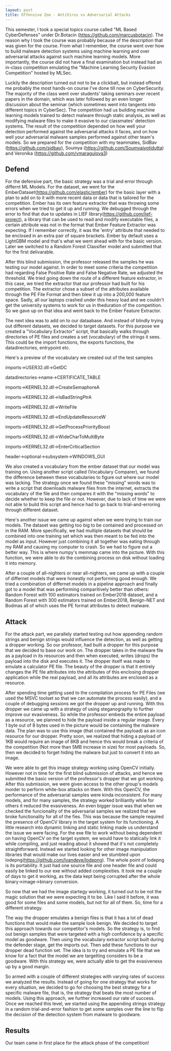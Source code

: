 ```yaml
---
layout: post
title: Offensive Zoe - AntiVirus vs Adversarial Attacks
---
```


This semester, I took a special topics course called "ML Based CyberDefenses" under Dr.Botacin (https://github.com/marcusbotacin). The reason why I took the course was probably because of the description that was given for the course. From what I remember, the course went over how to build malware detection systems using machine learning and over adversarial attacks against such machine learning models. More importantly, the course did not have a final examination but instead had an in-class competition emulating the "Machine Learning Security Evasion Competition" hosted by MLSec.

Luckily the description turned out not to be a clickbait, but instead offered me probably the most hands-on course I've done till now on CyberSecurity. The majority of the class went over students' taking seminars over recent papers in the domain, which was later followed by an even longer discussion about the seminar (which sometimes went into tangents into different topics in CyberSec). The competition had us building machine learning models trained to detect malware through static analysis, as well as modifying malware files to make it evasive to our classmates' detection systems. The result of the competition depended on how well your detection performed against the adversarial attacks it faces, and on how well your adversarial malware samples performed against other team's models. So we prepared for the competition with my teammates, SidBav (https://github.com/sidbav), Soumya (https://github.com/Soumyajyotidutta) and Veronika (https://github.com/vmaragulova3)

## Defend

For the defensive part, the basic strategy was a trial and error through differnt ML Models. For the dataset, we went for the EmberDataset(https://github.com/elastic/ember) for the basic layer with a plan to add on to it with more recent data or data that is tailored for the competition. Ember has its own feature extractor that was throwing some errors when we tried to get it up and running. We debugged through the error to find that due to updates in LIEF library(https://github.com/lief-project), a library that can be used to read and modify executable files, a certain attribute was not in the format that Ember Feature Extractor was expecting. If I remember correctly, it was the 'entry' attribute that needed to be enclosed in an extra pair of square brackets. Ember by default uses a LightGBM model and that's what we went ahead with for the basic version. Later we switched to a Random Forest Classifier model and submitted that for the first delivarable. 

After this blind submission, the professor released the samples he was testing our model against. In order to meet some criteria the competition had regarding False Positive Rate and False Negative Rate, we adjusted the threshold. We tried going down the route of a different feature extractor, in this case, we tried the extractor that our professor had built for his competition. The extractor chose a subset of the attributes available through the PE File Format and then blew it up into a 200,000 feature space. Sadly, all our laptops crashed under this heavy load and we couldn't get the university systems to work for us in theduration of the competition. So we gave up on that idea and went back to the Ember Feature Extractor.

The next idea was to add on to our dataabase. And instead of blindly trying out different datasets, we decided to target datasets. For this purpose we created a "Vocabulary Extractor" script, that basically walks through directories of PE files and creates a set (vocabulary) of the strings it sees. This could be the import functions, the exports functions, the datadirectories, entrypoint etc. 

Here's a preview of the vocabulary we created out of the test samples

imports->USER32.dll->GetDC

datadirectories->name->CERTIFICATE_TABLE

imports->KERNEL32.dll->CreateSemaphoreA

imports->KERNEL32.dll->IsBadStringPtrA

imports->KERNEL32.dll->WriteFile

imports->KERNEL32.dll->EndUpdateResourceW

imports->KERNEL32.dll->GetProcessPriorityBoost

imports->KERNEL32.dll->WideCharToMultiByte

imports->KERNEL32.dll->EnterCriticalSection

header->optional->subsystem->WINDOWS_GUI

We also created a vocabulary from the ember dataset that our model was training on. Using another script called (Vocabulary Comparer), we found the difference between these vocabularies to figure out where our model was lacking. The strategy once we found these "missing" words was to write a script that downloads malware files from the internet, extracts the vocabulary of the file and then compares it with the "missing words" to decide whether to keep the file or not. However, due to lack of time we were not able to build this script and hence had to go back to trial-and-erroring through different dataset.

Here's another issue we came up against when we were trying to train our models. The dataset was getting too big to be contained and processed on in the RAM. More specifically, we had multiple datasets that should be combined into one training set which was then meant to be fed into the model as input. However just combining it all together was eating through my RAM and causing my computer to crash. So we had to figure out a better way. This is where numpy's memmap came into the picture. With this function, we were able to do the combining process on disk without loading it into memory. 

After a couple of all-nighters or near all-nighters, we came up with a couple of differnet models that were honestly not performing good enough. We tried a combination of differnet models in a pipeline approach and finally got to a model that was performing comparitively better than others: Random Forest with 100 estimators trained on Ember2018 dataset, and a Random Forest with 300 estimators trained on Ember2018, Benign-NET and Bodmas all of which uses the PE format attributes to detect malware. 

## Attack 

For the attack part, we parallely started testing out how appending random strings and benign strings would influence the detection, as well as getting a dropper working. So our professor, had built a dropper for this purpose that we decided to base our work on. The dropper takes in the malware file as a payload in its resources and then when executed, writes (drops) the payload into the disk and executes it. The dropper itself was made to emulate a calculator PE file. The beauty of the dropper is that it entirely changes the PE file attributes into the attributes of this enclosing dropper application while the real payload, and all its attributes are enclosed as a resource.

After spending time getting used to the compilation process for PE Files (we used the MSVC toolset so that we can automate the process easily), and a couple of debugging sessions we got the dropper up and running. With this dropper we came up with a strategy of using steganography to further improve our evasiveness. So while the professor embeds the entire payload as a resource, we planned to hide the payload inside a regular image. Every 1 byte out of 8 bytes used in the picture would be containing the malware data. The plan was to use this image (that contained the payload) as an icon resource for our dropper. Pretty soon, we realized that hiding a payload of 1KB would require an image of 8KB and hence this would break a criteria of the competition (Not more than 5MB increase in size) for most payloads. So, then we decided to forget hiding the malware but just to convert it into an image.

We were able to get this image strategy working using OpenCV initially. However not in time for the first blind submission of attacks, and hence we submitted the basic version of the professor's dropper that we got working. After this submission, we were given access to the other group's models inorder to perform white-box attacks on them. With this OpenCV, the performance of the adversarial samples were kinda inconsistent. For many models, and for many samples, the strategy worked brilliantly while for others it reduced the evasiveness. An even bigger issue was that when we checked the funcionality of the adversarial samples we realized that we broke functionality for all of the fies. This was because the sample required the presence of OpenCV library in the target system for its functioning. A little research into dynamic linking and static linking made us understand the issue we were facing. For the exe file to work without being dependent on having OpenCV on the target system, we would have to statically link it while compiling, and just reading about it showed that it's not completely straightforward. Instead we started looking for other image manipulation libraries that would make our lives easier and we stumbled upon lodepng(https://github.com/lvandeve/lodepng). The whole point of lodepng is its portability. It just had one source file and one header file and could easily be linked to our exe without added complexities. It took me a couple of days to get it working, as the data kept being corrupted after the whole binary->image->binary conversion.

So now that we had the image startegy working, it turned out to be not the magic solution that we were expecting it to be. Like I said it before, it was good for some files and some models, but not for all of them. So, time for a different strategy.

The way the dropper emulates a benign files is that it has a lot of dead functions that would make the sample look benign. We decided to target this approach towards our competitor's models. So the strategy is, to find out benign samples that were targeted with a high confidence by a specific model as goodware. Then using the vocabulary extractor script built during the defender stage, get the imports out. Then add these functions to our dropper dead function set. The idea is to try and emulate a PE file that we know for a fact that the model we are targetting considers to be a goodware. With this strategy we, were actually able to get the evasiveness up by a good margin.

So armed with a couple of different strategies with varying rates of success we analyzed the results. Instead of going for one strategy that works for every situation, we decided to go for choosing the best strategy for a specific malware file, that is, the strategy that beats the most number of models. Using this approach, we further increased our rate of success. Once we reached this level, we started using the appending strings strategy in a random trial-and-error fashion to get some samples over the line to flip the decision of the detection system from malware to goodware.

## Results

Our team came in first place for the attack phase of the competition!
